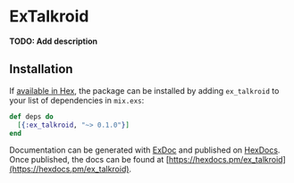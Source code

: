 # ExTalkroid

**TODO: Add description**

## Installation

If [available in Hex](https://hex.pm/docs/publish), the package can be installed
by adding `ex_talkroid` to your list of dependencies in `mix.exs`:

```elixir
def deps do
  [{:ex_talkroid, "~> 0.1.0"}]
end
```

Documentation can be generated with [ExDoc](https://github.com/elixir-lang/ex_doc)
and published on [HexDocs](https://hexdocs.pm). Once published, the docs can
be found at [https://hexdocs.pm/ex_talkroid](https://hexdocs.pm/ex_talkroid).

